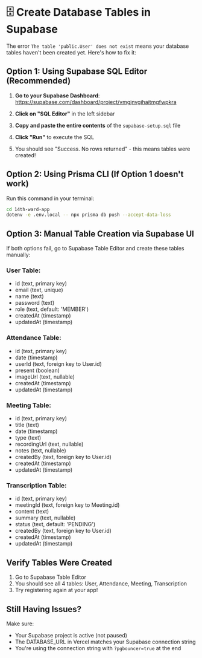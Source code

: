 # 🗄️ Create Database Tables in Supabase

The error `The table 'public.User' does not exist` means your database tables haven't been created yet. Here's how to fix it:

## Option 1: Using Supabase SQL Editor (Recommended)

1. **Go to your Supabase Dashboard**: https://supabase.com/dashboard/project/vmgjnvgihaitmgfwpkra

2. **Click on "SQL Editor"** in the left sidebar

3. **Copy and paste the entire contents** of the `supabase-setup.sql` file

4. **Click "Run"** to execute the SQL

5. You should see "Success. No rows returned" - this means tables were created!

## Option 2: Using Prisma CLI (If Option 1 doesn't work)

Run this command in your terminal:
```bash
cd 14th-ward-app
dotenv -e .env.local -- npx prisma db push --accept-data-loss
```

## Option 3: Manual Table Creation via Supabase UI

If both options fail, go to Supabase Table Editor and create these tables manually:

### User Table:
- id (text, primary key)
- email (text, unique)
- name (text)
- password (text)
- role (text, default: 'MEMBER')
- createdAt (timestamp)
- updatedAt (timestamp)

### Attendance Table:
- id (text, primary key)
- date (timestamp)
- userId (text, foreign key to User.id)
- present (boolean)
- imageUrl (text, nullable)
- createdAt (timestamp)
- updatedAt (timestamp)

### Meeting Table:
- id (text, primary key)
- title (text)
- date (timestamp)
- type (text)
- recordingUrl (text, nullable)
- notes (text, nullable)
- createdBy (text, foreign key to User.id)
- createdAt (timestamp)
- updatedAt (timestamp)

### Transcription Table:
- id (text, primary key)
- meetingId (text, foreign key to Meeting.id)
- content (text)
- summary (text, nullable)
- status (text, default: 'PENDING')
- createdBy (text, foreign key to User.id)
- createdAt (timestamp)
- updatedAt (timestamp)

## Verify Tables Were Created

1. Go to Supabase Table Editor
2. You should see all 4 tables: User, Attendance, Meeting, Transcription
3. Try registering again at your app!

## Still Having Issues?

Make sure:
- Your Supabase project is active (not paused)
- The DATABASE_URL in Vercel matches your Supabase connection string
- You're using the connection string with `?pgbouncer=true` at the end 